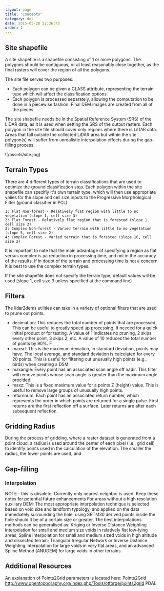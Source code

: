 ```yaml
---
layout: page
title: "Concepts"
category: doc
date: 2015-05-28 22:36:43
order: 1
---
```


## Site shapefile
A site shapefile is a shapefile consisting of 1 or more polygons. The polygons should be contiguous, or at least reasonably close together, as the final rasters will cover the region of all the polygons.

The site file serves two purposes:

* Each polygon can be given a CLASS attribute, representing the terrain type which will affect the classification options.
* Each polygon is processed separately, allowing the computation to be done in a piecewise fashion. Final DEM images are created from all of the pieces.

The site shapefile needs be in the Spatial Reference System (SRS) of the LiDAR data, as it is used when setting the SRS of the output rasters. Each polygon in the site file should cover only regions where there is LiDAR data. Areas that fall outside the collected LiDAR area but within the site polygon(s) will suffer from unrealistic interpolation effects during the gap-filling process.

!(/assets/site.jpg)

## Terrain Types
There are 4 different types of terrain classifications that are used to optimize the ground classification step. Each polygon within the site shapefile can specifiy it's own terrain type, which will then use appropriate valies for the slope and cell size inputs to the Progressive Morphological Filter (ground classifier in PCL)

    1: Flat Non-forest - Relatively flat region with little to no vegetation (slope 1, cell size 3)
    2: Flat Forest - Relatively flat region that is forested (slope 1, cell size 2)
    3: Complex Non-forest - Varied terrain with little to no vegetation (slope 5, cell size 2)
    4: Complex Forest - Varied terrain that is forested (slope 10, cell size 2)

It is important to note that the main advantage of specifying a region as flat versus complex is pa reduction in processing time, and not in the accuracy of the results. If in doubt of the terrain and processing time is not a concern it is best to use the complex terrain types.

If the site shapefile does not specify the terrain type, default values will be used (slope 1, cell size 3 unless specified at the command line)


## Filters
The lidar2dems utilities can take in a variety of optional filters that are used to prune out points.

* decimation: This reduces the total number of points that are processed. This can be useful to greatly speed up processing, if needed for a quick initial product or for testing. A value of 1 indicates no pruning, 2 skips every other point, 3 skips 2, etc. A value of 10 reduces the total number of points by 90%.
F
* maxsd: This is the maximum deviation, in standard deviation, points may have. The local average, and standard deviation is calculated for every 20 points. This is useful for filtering out unusually high points (e.g., birds) when creating a DSM.
* maxangle: Every point has an associated scan angle off nadir. This filter will remove points whose scan angle is greater than the maximum angle procided.
* maxz: This is a fixed maximum value for a points Z (height) value. This is useful to remove large groups of unusually high points.
* returnnum: Each point has an associated return number, which represents the order in which points are returned for a single pulse. First returns are the first reflection off a surface. Later returns are after each subsequent reflection.


## Gridding Radius
During the process of gridding, where a raster dataset is generated from a point cloud, a radius is used around the center of each pixel (i.e., grid cell) to identify points used in the calculation of the elevation. The smaller the radius, the fewer points are used, and 


## Gap-filling


### Interpolation

NOTE - this is obsolete. Currently only nearest neighbor is used.   Keep these notes for potential future enhancements
For areas without a high resolution auxiliary DEM: The most appropriate interpolation technique is selected based on void size and landform typology, and applied on the data immediately surrounding the hole, using SRTM30 derived points inside the hole should it be of a certain size or greater. The best interpolations methods can be generalised as: Kriging or Inverse Distance Weighting interpolation for small and medium size voids in relatively flat low-lying areas; Spline interpolation for small and medium sized voids in high altitude and dissected terrain; Triangular Irregular Network or Inverse Distance Weighting interpolation for large voids in very flat areas, and an advanced Spline Method (ANUDEM) for large voids in other terrains.

## Additional Resources
An explanation of Points2Grid parameters is located here:
Points2Grid
http://www.opentopography.org/index.php/Tools/otforge/points2grid
PDAL

